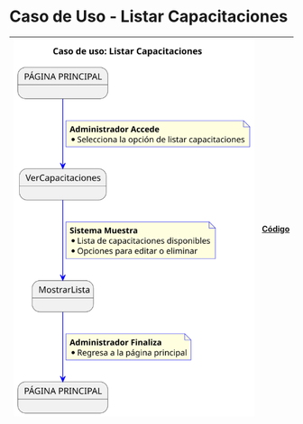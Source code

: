 # Caso de Uso - Listar Capacitaciones

|![Diagrama de Clases](/documentos/imagenes/casos_de_uso/administrador/listar_capacitaciones.svg)|[Código](/casos_de_uso/casos_de_uso/administrador/listar_capacitaciones/listar_capacitaciones.puml)|
|---|---|